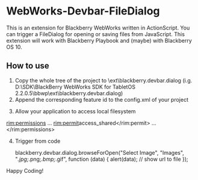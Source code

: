 WebWorks-Devbar-FileDialog
===============

This is an extension for Blackberry WebWorks written in ActionScript. You can trigger a FileDialog for opening or saving files from JavaScript. This extension will work with Blackberry Playbook and (maybe) with Blackberry OS 10.

How to use
---------------
1. Copy the whole tree of the project to <SDK-Directory>\ext\blackberry.devbar.dialog (i.g. D:\SDK\BlackBerry WebWorks SDK for TabletOS 2.2.0.5\bbwp\ext\blackberry.devbar.dialog)
2. Append the corresponding feature id to the config.xml of your project

  <feature id="blackberry.devbar.dialog" />

3. Allow your application to access local filesystem

  <rim:permissions>
    ...
    <rim:permit>access_shared</rim:permit>
    ...
  </rim:permissions>

4. Trigger from code

   blackberry.devbar.dialog.browseForOpen("Select Image", "Images", "*.jpg;*.png;*.bmp;*.gif", function (data) {
     alert(data); // show url to file
   });

Happy Coding!
